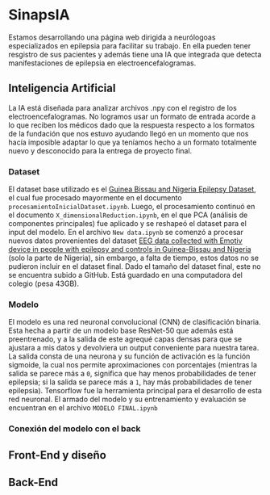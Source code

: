 # SinapsIA
Estamos desarrollando una página web dirigida a neurólogoas especializados en epilepsia para facilitar su trabajo. En ella pueden tener resgistro de sus pacientes y además tiene una IA que integrada que detecta manifestaciones de epilepsia en electroencefalogramas.

## Inteligencia Artificial
La IA está diseñada para analizar archivos .npy con el registro de los electroencefalogramas. No logramos usar un formato de entrada acorde a lo que reciben los médicos dado que la respuesta respecto a los formatos de la fundación que nos estuvo ayudando llegó en un momento que nos hacía imposible adaptar lo que ya teníamos hecho a un formato totalmente nuevo y desconocido para la entrega de proyecto final.

### Dataset
El dataset base utilizado es el [Guinea Bissau and Nigeria Epilepsy Dataset](https://www.kaggle.com/datasets/abhishekinnvonix/epilepsy-guinea-bissau-dataset), el cual fue procesado mayormente en el documento `procesamientoInicialDataset.ipynb`. Luego, el procesamiento continuó en el documento `X_dimensionalReduction.ipynb`, en el que PCA (análisis de componentes principales) fue aplicado y se reshapeó el dataset para el input del modelo. En el archivo `New data.ipynb` se comenzó a procesar nuevos datos provenientes del dataset [EEG data collected with Emotiv device in people with epilepsy and controls in Guinea-Bissau and Nigeria](https://zenodo.org/records/1252141) (solo la parte de Nigeria), sin embargo, a falta de tiempo, estos datos no se pudieron incluir en el dataset final. Dado el tamaño del dataset final, este no se encuentra subido a GitHub. Está guardado en una computadora del colegio (pesa 43GB).

### Modelo
El modelo es una red neuronal convolucional (CNN) de clasificación binaria. Esta hecha a partir de un modelo base ResNet-50 que además está preentrenado, y a la salida de este agrequé capas densas para que se ajustara a mis datos y devolviera un output conveniente para nuestra tarea. La salida consta de una neurona y su función de activación es la función sigmoide, la cual nos permite aproximaciones con porcentajes (mientras la salida se parece más a `0`, significa que hay menos probabilidades de tener epilepsia; si la salida se parece más a `1`, hay más probabilidades de tener epilepsia). Tensorflow fue la herramienta principal para el desarrollo de esta red neuronal. El armado del modelo y su entrenamiento y evaluación se encuentran en el archivo `MODELO FINAL.ipynb`

### Conexión del modelo con el back


## Front-End y diseño


## Back-End
